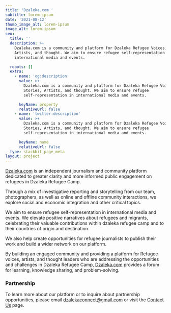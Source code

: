```yaml
---
title: 'Dzaleka.com '
subtitle: lorem-ipsum
date: '2021-08-12'
thumb_image_alt: lorem-ipsum
image_alt: lorem-ipsum
seo:
  title: ''
  description: >+
    Dzaleka.com is a community and platform for Dzaleka Refugee Voices, Stories,
    Artists, and thought. We aim to ensure refugee self-representation in
    international media and events.

  robots: []
  extra:
    - name: 'og:description'
      value: >+
        Dzaleka.com is a community and platform for Dzaleka Refugee Voices,
        Stories, Artists, and thought. We aim to ensure refugee
        self-representation in international media and events.

      keyName: property
      relativeUrl: false
    - name: 'twitter:description'
      value: >+
        Dzaleka.com is a community and platform for Dzaleka Refugee Voices,
        Stories, Artists, and thought. We aim to ensure refugee
        self-representation in international media and events.

      keyName: name
      relativeUrl: false
  type: stackbit_page_meta
layout: project
---
```

[Dzaleka.com](http://dzaleka.com/) is an independent journalism and community platform dedicated to greater clarity and more informed public engagement on refugees in Dzaleka Refugee Camp.

Through a mix of investigative reporting and storytelling from our team, photographers, as well as online and offline community interactions, we explore social and economic integration and other critical topics.

We aim to ensure refugee self-representation in international media and events. We elevate positive narratives about refugees and migrants, celebrating their valuable contributions within dzaleka refugee camp and to their countries of origin and destination.

We also help create opportunities for refugee journalists to publish their work and build a wider network on our platform.

By building an engaged community and providing a platform for Refugee voices, artists, and thought leaders who are addressing the opportunities and challenges in Dzaleka Refugee Camp, [Dzaleka.com](https://draft.blogger.com/#) provides a forum for learning, knowledge sharing, and problem-solving.

### Partnership

To learn more about our platform or to inquire about partnership opportunities, please email <dzalekaconnect@gmail.com> or visit the [Contact Us](https://www.dzalekaconnect.com/contact.) page.
